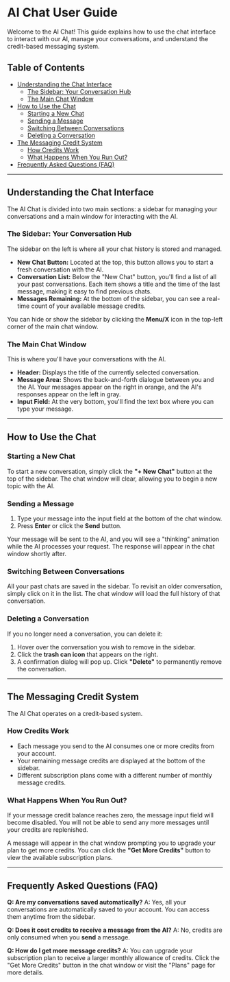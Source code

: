 # AI Chat User Guide

Welcome to the AI Chat! This guide explains how to use the chat interface to interact with our AI, manage your conversations, and understand the credit-based messaging system.

## Table of Contents

- [Understanding the Chat Interface](#understanding-the-chat-interface)
  - [The Sidebar: Your Conversation Hub](#the-sidebar-your-conversation-hub)
  - [The Main Chat Window](#the-main-chat-window)
- [How to Use the Chat](#how-to-use-the-chat)
  - [Starting a New Chat](#starting-a-new-chat)
  - [Sending a Message](#sending-a-message)
  - [Switching Between Conversations](#switching-between-conversations)
  - [Deleting a Conversation](#deleting-a-conversation)
- [The Messaging Credit System](#the-messaging-credit-system)
  - [How Credits Work](#how-credits-work)
  - [What Happens When You Run Out?](#what-happens-when-you-run-out)
- [Frequently Asked Questions (FAQ)](#frequently-asked-questions-faq)

---

## Understanding the Chat Interface

The AI Chat is divided into two main sections: a sidebar for managing your conversations and a main window for interacting with the AI.

### The Sidebar: Your Conversation Hub

The sidebar on the left is where all your chat history is stored and managed.

- **New Chat Button:** Located at the top, this button allows you to start a fresh conversation with the AI.
- **Conversation List:** Below the "New Chat" button, you'll find a list of all your past conversations. Each item shows a title and the time of the last message, making it easy to find previous chats.
- **Messages Remaining:** At the bottom of the sidebar, you can see a real-time count of your available message credits.

You can hide or show the sidebar by clicking the **Menu/X** icon in the top-left corner of the main chat window.

### The Main Chat Window

This is where you'll have your conversations with the AI.

- **Header:** Displays the title of the currently selected conversation.
- **Message Area:** Shows the back-and-forth dialogue between you and the AI. Your messages appear on the right in orange, and the AI's responses appear on the left in gray.
- **Input Field:** At the very bottom, you'll find the text box where you can type your message.

---

## How to Use the Chat

### Starting a New Chat

To start a new conversation, simply click the **"+ New Chat"** button at the top of the sidebar. The chat window will clear, allowing you to begin a new topic with the AI.

### Sending a Message

1.  Type your message into the input field at the bottom of the chat window.
2.  Press **Enter** or click the **Send** button.

Your message will be sent to the AI, and you will see a "thinking" animation while the AI processes your request. The response will appear in the chat window shortly after.

### Switching Between Conversations

All your past chats are saved in the sidebar. To revisit an older conversation, simply click on it in the list. The chat window will load the full history of that conversation.

### Deleting a Conversation

If you no longer need a conversation, you can delete it:
1.  Hover over the conversation you wish to remove in the sidebar.
2.  Click the **trash can icon** that appears on the right.
3.  A confirmation dialog will pop up. Click **"Delete"** to permanently remove the conversation.

---

## The Messaging Credit System

The AI Chat operates on a credit-based system.

### How Credits Work

- Each message you send to the AI consumes one or more credits from your account.
- Your remaining message credits are displayed at the bottom of the sidebar.
- Different subscription plans come with a different number of monthly message credits.

### What Happens When You Run Out?

If your message credit balance reaches zero, the message input field will become disabled. You will not be able to send any more messages until your credits are replenished.

A message will appear in the chat window prompting you to upgrade your plan to get more credits. You can click the **"Get More Credits"** button to view the available subscription plans.

---

## Frequently Asked Questions (FAQ)

**Q: Are my conversations saved automatically?**
A: Yes, all your conversations are automatically saved to your account. You can access them anytime from the sidebar.

**Q: Does it cost credits to receive a message from the AI?**
A: No, credits are only consumed when you **send** a message.

**Q: How do I get more message credits?**
A: You can upgrade your subscription plan to receive a larger monthly allowance of credits. Click the "Get More Credits" button in the chat window or visit the "Plans" page for more details.